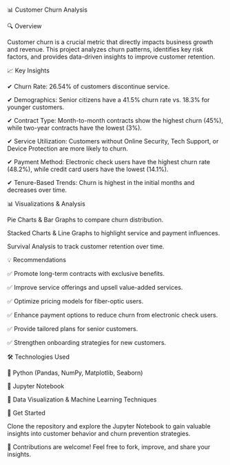 📊 Customer Churn Analysis

🔍 Overview

Customer churn is a crucial metric that directly impacts business growth and revenue. This project analyzes churn patterns, identifies key risk factors, and provides data-driven insights to improve customer retention.


📈 Key Insights

✔ Churn Rate: 26.54% of customers discontinue service.

✔ Demographics: Senior citizens have a 41.5% churn rate vs. 18.3% for younger customers.

✔ Contract Type: Month-to-month contracts show the highest churn (45%), while two-year contracts have the lowest (3%).

✔ Service Utilization: Customers without Online Security, Tech Support, or Device Protection are more likely to churn.

✔ Payment Method: Electronic check users have the highest churn rate (48.2%), while credit card users have the lowest (14.1%).

✔ Tenure-Based Trends: Churn is highest in the initial months and decreases over time.



📊 Visualizations & Analysis

Pie Charts & Bar Graphs to compare churn distribution.

Stacked Charts & Line Graphs to highlight service and payment influences.

Survival Analysis to track customer retention over time.


💡 Recommendations

✅ Promote long-term contracts with exclusive benefits.

✅ Improve service offerings and upsell value-added services.

✅ Optimize pricing models for fiber-optic users.

✅ Enhance payment options to reduce churn from electronic check users.

✅ Provide tailored plans for senior customers.

✅ Strengthen onboarding strategies for new customers.



🛠 Technologies Used

🔹 Python (Pandas, NumPy, Matplotlib, Seaborn)

🔹 Jupyter Notebook

🔹 Data Visualization & Machine Learning Techniques



🚀 Get Started

Clone the repository and explore the Jupyter Notebook to gain valuable insights into customer behavior and churn prevention strategies.



📌 Contributions are welcome! Feel free to fork, improve, and share your insights.
